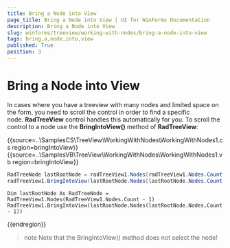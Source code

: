 ```yaml
---
title: Bring a Node into View
page_title: Bring a Node into View | UI for WinForms Documentation
description: Bring a Node into View
slug: winforms/treeview/working-with-nodes/bring-a-node-into-view
tags: bring,a,node,into,view
published: True
position: 3
---
```


# Bring a Node into View


In cases where you have a treeview with many nodes and limited space on the form, you need to scroll the control in order to find a specific node. __RadTreeView__ control handles this automatically for you. To scroll the control to a node use the __BringIntoView()__ method of __RadTreeView__:

{{source=..\SamplesCS\TreeView\WorkingWithNodes\WorkingWithNodes1.cs region=bringIntoView}} 
{{source=..\SamplesVB\TreeView\WorkingWithNodes\WorkingWithNodes1.vb region=bringIntoView}} 

````C#
RadTreeNode lastRootNode = radTreeView1.Nodes[radTreeView1.Nodes.Count - 1];
radTreeView1.BringIntoView(lastRootNode.Nodes[lastRootNode.Nodes.Count - 1]);

````
````VB.NET
Dim lastRootNode As RadTreeNode = RadTreeView1.Nodes(RadTreeView1.Nodes.Count - 1)
RadTreeView1.BringIntoView(lastRootNode.Nodes(lastRootNode.Nodes.Count - 1))

````

{{endregion}}

>note Note that the BringIntoView() method does not select the node!
>

